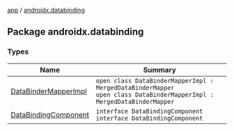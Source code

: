 [app](../index.md) / [androidx.databinding](./index.md)

## Package androidx.databinding

### Types

| Name | Summary |
|---|---|
| [DataBinderMapperImpl](-data-binder-mapper-impl.md) | `open class DataBinderMapperImpl : MergedDataBinderMapper`<br>`open class DataBinderMapperImpl : MergedDataBinderMapper` |
| [DataBindingComponent](-data-binding-component.md) | `interface DataBindingComponent`<br>`interface DataBindingComponent` |
